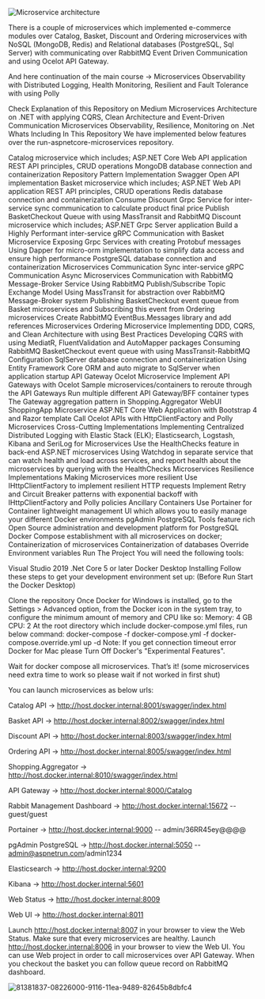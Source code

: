 ![Microservice architecture](https://user-images.githubusercontent.com/43842212/176205739-d5851cdb-3b62-4dcd-9894-67dfd44a326d.png)

There is a couple of microservices which implemented e-commerce modules over Catalog, Basket, Discount and Ordering microservices with NoSQL (MongoDB, Redis) and Relational databases (PostgreSQL, Sql Server) with communicating over RabbitMQ Event Driven Communication and using Ocelot API Gateway.

And here continuation of the main course -> Microservices Observability with Distributed Logging, Health Monitoring, Resilient and Fault Tolerance with using Polly

Check Explanation of this Repository on Medium
Microservices Architecture on .NET with applying CQRS, Clean Architecture and Event-Driven Communication
Microservices Observability, Resilience, Monitoring on .Net
Whats Including In This Repository
We have implemented below features over the run-aspnetcore-microservices repository.

Catalog microservice which includes;
ASP.NET Core Web API application
REST API principles, CRUD operations
MongoDB database connection and containerization
Repository Pattern Implementation
Swagger Open API implementation
Basket microservice which includes;
ASP.NET Web API application
REST API principles, CRUD operations
Redis database connection and containerization
Consume Discount Grpc Service for inter-service sync communication to calculate product final price
Publish BasketCheckout Queue with using MassTransit and RabbitMQ
Discount microservice which includes;
ASP.NET Grpc Server application
Build a Highly Performant inter-service gRPC Communication with Basket Microservice
Exposing Grpc Services with creating Protobuf messages
Using Dapper for micro-orm implementation to simplify data access and ensure high performance
PostgreSQL database connection and containerization
Microservices Communication
Sync inter-service gRPC Communication
Async Microservices Communication with RabbitMQ Message-Broker Service
Using RabbitMQ Publish/Subscribe Topic Exchange Model
Using MassTransit for abstraction over RabbitMQ Message-Broker system
Publishing BasketCheckout event queue from Basket microservices and Subscribing this event from Ordering microservices
Create RabbitMQ EventBus.Messages library and add references Microservices
Ordering Microservice
Implementing DDD, CQRS, and Clean Architecture with using Best Practices
Developing CQRS with using MediatR, FluentValidation and AutoMapper packages
Consuming RabbitMQ BasketCheckout event queue with using MassTransit-RabbitMQ Configuration
SqlServer database connection and containerization
Using Entity Framework Core ORM and auto migrate to SqlServer when application startup
API Gateway Ocelot Microservice
Implement API Gateways with Ocelot
Sample microservices/containers to reroute through the API Gateways
Run multiple different API Gateway/BFF container types
The Gateway aggregation pattern in Shopping.Aggregator
WebUI ShoppingApp Microservice
ASP.NET Core Web Application with Bootstrap 4 and Razor template
Call Ocelot APIs with HttpClientFactory and Polly
Microservices Cross-Cutting Implementations
Implementing Centralized Distributed Logging with Elastic Stack (ELK); Elasticsearch, Logstash, Kibana and SeriLog for Microservices
Use the HealthChecks feature in back-end ASP.NET microservices
Using Watchdog in separate service that can watch health and load across services, and report health about the microservices by querying with the HealthChecks
Microservices Resilience Implementations
Making Microservices more resilient Use IHttpClientFactory to implement resilient HTTP requests
Implement Retry and Circuit Breaker patterns with exponential backoff with IHttpClientFactory and Polly policies
Ancillary Containers
Use Portainer for Container lightweight management UI which allows you to easily manage your different Docker environments
pgAdmin PostgreSQL Tools feature rich Open Source administration and development platform for PostgreSQL
Docker Compose establishment with all microservices on docker;
Containerization of microservices
Containerization of databases
Override Environment variables
Run The Project
You will need the following tools:

Visual Studio 2019
.Net Core 5 or later
Docker Desktop
Installing
Follow these steps to get your development environment set up: (Before Run Start the Docker Desktop)

Clone the repository
Once Docker for Windows is installed, go to the Settings > Advanced option, from the Docker icon in the system tray, to configure the minimum amount of memory and CPU like so:
Memory: 4 GB
CPU: 2
At the root directory which include docker-compose.yml files, run below command:
docker-compose -f docker-compose.yml -f docker-compose.override.yml up -d
Note: If you get connection timeout error Docker for Mac please Turn Off Docker's "Experimental Features".

Wait for docker compose all microservices. That’s it! (some microservices need extra time to work so please wait if not worked in first shut)

You can launch microservices as below urls:

Catalog API -> http://host.docker.internal:8001/swagger/index.html

Basket API -> http://host.docker.internal:8002/swagger/index.html

Discount API -> http://host.docker.internal:8003/swagger/index.html

Ordering API -> http://host.docker.internal:8005/swagger/index.html

Shopping.Aggregator -> http://host.docker.internal:8010/swagger/index.html

API Gateway -> http://host.docker.internal:8000/Catalog

Rabbit Management Dashboard -> http://host.docker.internal:15672 -- guest/guest

Portainer -> http://host.docker.internal:9000 -- admin/36RR45ey@@@@

pgAdmin PostgreSQL -> http://host.docker.internal:5050 -- admin@aspnetrun.com/admin1234

Elasticsearch -> http://host.docker.internal:9200

Kibana -> http://host.docker.internal:5601

Web Status -> http://host.docker.internal:8009

Web UI -> http://host.docker.internal:8011

Launch http://host.docker.internal:8007 in your browser to view the Web Status. Make sure that every microservices are healthy.
Launch http://host.docker.internal:8006 in your browser to view the Web UI. You can use Web project in order to call microservices over API Gateway. When you checkout the basket you can follow queue record on RabbitMQ dashboard.


![81381837-08226000-9116-11ea-9489-82645b8dbfc4](https://user-images.githubusercontent.com/43842212/176985441-3eaea066-b5ea-4699-b080-2be24cbfec6e.png)

